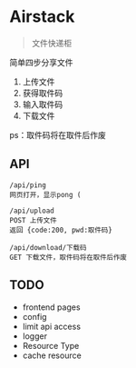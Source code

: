 # Airstack

> 文件快递柜

简单四步分享文件
1. 上传文件
2. 获得取件码
3. 输入取件码
4. 下载文件

ps：取件码将在取件后作废

## API

```
/api/ping
网页打开，显示pong (

/api/upload
POST 上传文件
返回 {code:200, pwd:取件码}

/api/download/下载码
GET 下载文件，取件码将在取件后作废

```

## TODO

- frontend pages
- config
- limit api access
- logger
- Resource Type
- cache resource